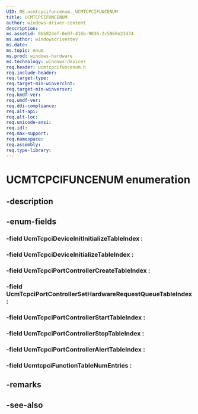 ```yaml
---
UID: NE.ucmtcpcifuncenum._UCMTCPCIFUNCENUM
title: UCMTCPCIFUNCENUM
author: windows-driver-content
description: 
ms.assetid: 0bb824ef-0e07-416b-9036-2c5960e23d34
ms.author: windowsdriverdev
ms.date: 
ms.topic: enum
ms.prod: windows-hardware
ms.technology: windows-devices
req.header: ucmtcpcifuncenum.h
req.include-header:
req.target-type:
req.target-min-winverclnt:
req.target-min-winversvr:
req.kmdf-ver:
req.umdf-ver:
req.ddi-compliance:
req.alt-api:
req.alt-loc:
req.unicode-ansi:
req.idl:
req.max-support:
req.namespace:
req.assembly:
req.type-library:
---
```


# UCMTCPCIFUNCENUM enumeration

## -description



## -enum-fields

### -field UcmTcpciDeviceInitInitializeTableIndex : 
### -field UcmTcpciDeviceInitializeTableIndex : 
### -field UcmTcpciPortControllerCreateTableIndex : 
### -field UcmTcpciPortControllerSetHardwareRequestQueueTableIndex : 
### -field UcmTcpciPortControllerStartTableIndex : 
### -field UcmTcpciPortControllerStopTableIndex : 
### -field UcmTcpciPortControllerAlertTableIndex : 
### -field UcmtcpciFunctionTableNumEntries : 

## -remarks

## -see-also